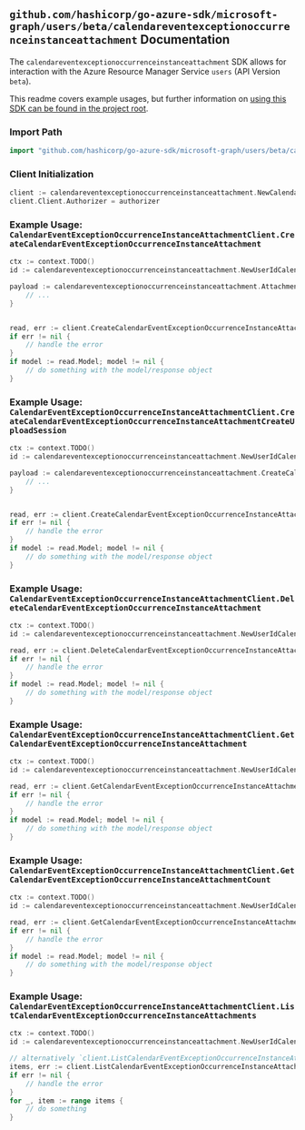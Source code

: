
## `github.com/hashicorp/go-azure-sdk/microsoft-graph/users/beta/calendareventexceptionoccurrenceinstanceattachment` Documentation

The `calendareventexceptionoccurrenceinstanceattachment` SDK allows for interaction with the Azure Resource Manager Service `users` (API Version `beta`).

This readme covers example usages, but further information on [using this SDK can be found in the project root](https://github.com/hashicorp/go-azure-sdk/tree/main/docs).

### Import Path

```go
import "github.com/hashicorp/go-azure-sdk/microsoft-graph/users/beta/calendareventexceptionoccurrenceinstanceattachment"
```


### Client Initialization

```go
client := calendareventexceptionoccurrenceinstanceattachment.NewCalendarEventExceptionOccurrenceInstanceAttachmentClientWithBaseURI("https://management.azure.com")
client.Client.Authorizer = authorizer
```


### Example Usage: `CalendarEventExceptionOccurrenceInstanceAttachmentClient.CreateCalendarEventExceptionOccurrenceInstanceAttachment`

```go
ctx := context.TODO()
id := calendareventexceptionoccurrenceinstanceattachment.NewUserIdCalendarEventIdExceptionOccurrenceIdInstanceID("userIdValue", "eventIdValue", "eventId1Value", "eventId2Value")

payload := calendareventexceptionoccurrenceinstanceattachment.Attachment{
	// ...
}


read, err := client.CreateCalendarEventExceptionOccurrenceInstanceAttachment(ctx, id, payload)
if err != nil {
	// handle the error
}
if model := read.Model; model != nil {
	// do something with the model/response object
}
```


### Example Usage: `CalendarEventExceptionOccurrenceInstanceAttachmentClient.CreateCalendarEventExceptionOccurrenceInstanceAttachmentCreateUploadSession`

```go
ctx := context.TODO()
id := calendareventexceptionoccurrenceinstanceattachment.NewUserIdCalendarEventIdExceptionOccurrenceIdInstanceID("userIdValue", "eventIdValue", "eventId1Value", "eventId2Value")

payload := calendareventexceptionoccurrenceinstanceattachment.CreateCalendarEventExceptionOccurrenceInstanceAttachmentCreateUploadSessionRequest{
	// ...
}


read, err := client.CreateCalendarEventExceptionOccurrenceInstanceAttachmentCreateUploadSession(ctx, id, payload)
if err != nil {
	// handle the error
}
if model := read.Model; model != nil {
	// do something with the model/response object
}
```


### Example Usage: `CalendarEventExceptionOccurrenceInstanceAttachmentClient.DeleteCalendarEventExceptionOccurrenceInstanceAttachment`

```go
ctx := context.TODO()
id := calendareventexceptionoccurrenceinstanceattachment.NewUserIdCalendarIdEventIdExceptionOccurrenceIdInstanceIdAttachmentID("userIdValue", "calendarIdValue", "eventIdValue", "eventId1Value", "eventId2Value", "attachmentIdValue")

read, err := client.DeleteCalendarEventExceptionOccurrenceInstanceAttachment(ctx, id)
if err != nil {
	// handle the error
}
if model := read.Model; model != nil {
	// do something with the model/response object
}
```


### Example Usage: `CalendarEventExceptionOccurrenceInstanceAttachmentClient.GetCalendarEventExceptionOccurrenceInstanceAttachment`

```go
ctx := context.TODO()
id := calendareventexceptionoccurrenceinstanceattachment.NewUserIdCalendarIdEventIdExceptionOccurrenceIdInstanceIdAttachmentID("userIdValue", "calendarIdValue", "eventIdValue", "eventId1Value", "eventId2Value", "attachmentIdValue")

read, err := client.GetCalendarEventExceptionOccurrenceInstanceAttachment(ctx, id)
if err != nil {
	// handle the error
}
if model := read.Model; model != nil {
	// do something with the model/response object
}
```


### Example Usage: `CalendarEventExceptionOccurrenceInstanceAttachmentClient.GetCalendarEventExceptionOccurrenceInstanceAttachmentCount`

```go
ctx := context.TODO()
id := calendareventexceptionoccurrenceinstanceattachment.NewUserIdCalendarEventIdExceptionOccurrenceIdInstanceID("userIdValue", "eventIdValue", "eventId1Value", "eventId2Value")

read, err := client.GetCalendarEventExceptionOccurrenceInstanceAttachmentCount(ctx, id)
if err != nil {
	// handle the error
}
if model := read.Model; model != nil {
	// do something with the model/response object
}
```


### Example Usage: `CalendarEventExceptionOccurrenceInstanceAttachmentClient.ListCalendarEventExceptionOccurrenceInstanceAttachments`

```go
ctx := context.TODO()
id := calendareventexceptionoccurrenceinstanceattachment.NewUserIdCalendarEventIdExceptionOccurrenceIdInstanceID("userIdValue", "eventIdValue", "eventId1Value", "eventId2Value")

// alternatively `client.ListCalendarEventExceptionOccurrenceInstanceAttachments(ctx, id)` can be used to do batched pagination
items, err := client.ListCalendarEventExceptionOccurrenceInstanceAttachmentsComplete(ctx, id)
if err != nil {
	// handle the error
}
for _, item := range items {
	// do something
}
```
